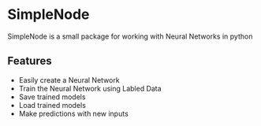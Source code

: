 # SimpleNode

SimpleNode is a small package for working with Neural Networks in python

## Features

- Easily create a Neural Network
- Train the Neural Network using Labled Data
- Save trained models
- Load trained models
- Make predictions with new inputs
